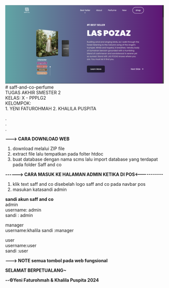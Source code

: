 <img src="./icon/Screenshot 2024-05-22 145704.png">
# saff-and-co-perfume<br>
TUGAS AKHIR SMESTER 2<BR>
KELAS: X - PPPLG2<br>
KELOMPOK:<br>
1. YENI FATUROHMAH
2. KHALILA PUSPITA

.<br>
.<br>
.<br>

<b>---> CARA DOWNLOAD WEB</B>
1. download melalui ZIP file
2. extract file lalu tempatkan pada folter htdoc
3. buat database dengan nama scms lalu import database yang
   terdapat pada folder Saff and co

<b>------> CARA MASUK KE HALAMAN ADMIN KETIKA DI POS<-----------</b>
1. klik text saff and co disebelah logo saff and co pada navbar pos
2. masukan katasandi admin 

<b>sandi akun saff and co</b><br>
admin<br>
username: admin<br>
sandi   : admin<br>

manager<br>
username:khalila
sandi   :manager

user<br>
username:user<br>
sandi   :user<br>


<b>---> NOTE<b>
semua tombol pada web fungsional


   SELAMAT BERPETUALANG~

   --©Yeni Faturohmah & Khalila Puspita 2024
